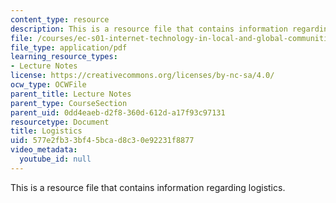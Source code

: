 ```yaml
---
content_type: resource
description: This is a resource file that contains information regarding logistics.
file: /courses/ec-s01-internet-technology-in-local-and-global-communities-spring-2005-summer-2005/577e2fb33bf45bcad8c30e92231f8877_MITEC_S01S05_lec2_logist.pdf
file_type: application/pdf
learning_resource_types:
- Lecture Notes
license: https://creativecommons.org/licenses/by-nc-sa/4.0/
ocw_type: OCWFile
parent_title: Lecture Notes
parent_type: CourseSection
parent_uid: 0dd4eaeb-d2f8-360d-612d-a17f93c97131
resourcetype: Document
title: Logistics
uid: 577e2fb3-3bf4-5bca-d8c3-0e92231f8877
video_metadata:
  youtube_id: null
---
```

This is a resource file that contains information regarding logistics.